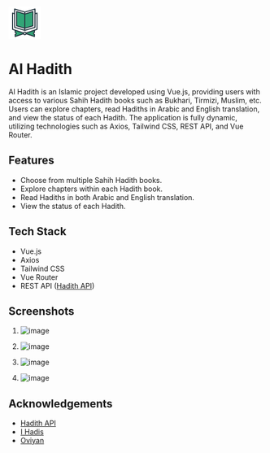 
![Project Logo](https://raw.githubusercontent.com/ahmod001/Hadiths/61d184fc87969a2db6d27944dbe4efefadc234ba/public/hadiths.svg)
# Al Hadith

Al Hadith is an Islamic project developed using Vue.js, providing users with access to various Sahih Hadith books such as Bukhari, Tirmizi, Muslim, etc. Users can explore chapters, read Hadiths in Arabic and English translation, and view the status of each Hadith. The application is fully dynamic, utilizing technologies such as Axios, Tailwind CSS, REST API, and Vue Router.


## Features

- Choose from multiple Sahih Hadith books.
- Explore chapters within each Hadith book.
- Read Hadiths in both Arabic and English translation.
- View the status of each Hadith.

## Tech Stack

- Vue.js
- Axios
- Tailwind CSS
- Vue Router
- REST API ([Hadith API](https://hadithapi.com/docs/hadiths))


## Screenshots
 1. ![image](https://github.com/ahmod001/Hadiths/assets/121039395/69242a3e-96d6-4b8d-ace0-52363b339e3d)

2. ![image](https://github.com/ahmod001/Hadiths/assets/121039395/97422f8b-0a8d-4014-a4bf-11c6ea9348bb)

3. ![image](https://github.com/ahmod001/Hadiths/assets/121039395/9d6b2c6c-5a09-49b8-beb3-b3c9c0b237e1)

4. ![image](https://github.com/ahmod001/Hadiths/assets/121039395/9e2c8262-7e98-4454-809a-caeb40c18f0e)

## Acknowledgements

- [Hadith API](https://hadithapi.com/docs/hadiths)
- [I Hadis](https://ihadis.com/)
- [Oviyan](https://iconscout.com/contributors/oviyan)

